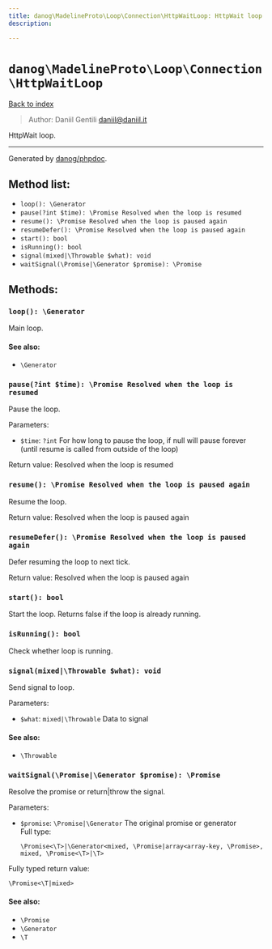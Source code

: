 ```yaml
---
title: danog\MadelineProto\Loop\Connection\HttpWaitLoop: HttpWait loop.
description: 

---
```

# `danog\MadelineProto\Loop\Connection\HttpWaitLoop`
[Back to index](../../../../index.md)

> Author: Daniil Gentili <daniil@daniil.it>  
  

HttpWait loop.  




---
Generated by [danog/phpdoc](https://phpdoc.daniil.it).  
## Method list:
* `loop(): \Generator`
* `pause(?int $time): \Promise Resolved when the loop is resumed`
* `resume(): \Promise Resolved when the loop is paused again`
* `resumeDefer(): \Promise Resolved when the loop is paused again`
* `start(): bool`
* `isRunning(): bool`
* `signal(mixed|\Throwable $what): void`
* `waitSignal(\Promise|\Generator $promise): \Promise`

## Methods:
### `loop(): \Generator`

Main loop.


#### See also: 
* `\Generator`




### `pause(?int $time): \Promise Resolved when the loop is resumed`

Pause the loop.


Parameters:
* `$time`: `?int` For how long to pause the loop, if null will pause forever (until resume is called from outside of the loop)  


Return value: Resolved when the loop is resumed


### `resume(): \Promise Resolved when the loop is paused again`

Resume the loop.


Return value: Resolved when the loop is paused again


### `resumeDefer(): \Promise Resolved when the loop is paused again`

Defer resuming the loop to next tick.


Return value: Resolved when the loop is paused again


### `start(): bool`

Start the loop.
Returns false if the loop is already running.


### `isRunning(): bool`

Check whether loop is running.



### `signal(mixed|\Throwable $what): void`

Send signal to loop.


Parameters:
* `$what`: `mixed|\Throwable` Data to signal  


#### See also: 
* `\Throwable`




### `waitSignal(\Promise|\Generator $promise): \Promise`

Resolve the promise or return|throw the signal.


Parameters:
* `$promise`: `\Promise|\Generator` The original promise or generator  
  Full type:
  ```
  \Promise<\T>|\Generator<mixed, \Promise|array<array-key, \Promise>, mixed, \Promise<\T>|\T>
  ```


Fully typed return value:
```
\Promise<\T|mixed>
```
#### See also: 
* `\Promise`
* `\Generator`
* `\T`




